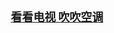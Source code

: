 <center>
<a href='https://tv.hzfe.org'><strong><font face="楷体" size=4>看看电视</font></strong> </a>     <a href='https://ac.yunyoujun.cn'><strong><font face="楷体" size=4>吹吹空调</font></strong> </a>
</center>



